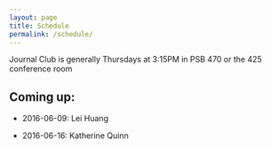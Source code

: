 ```yaml
---
layout: page
title: Schedule
permalink: /schedule/
---
```


Journal Club is generally Thursdays at 3:15PM in PSB 470 or the 425 conference room

## Coming up:

  * <p><time>2016-06-09</time>: Lei Huang</p>
  * <p><time>2016-06-16</time>: Katherine Quinn</p>
